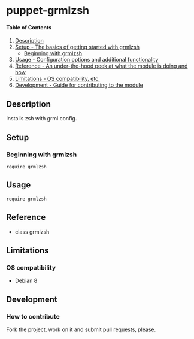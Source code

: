 # puppet-grmlzsh

#### Table of Contents

1. [Description](#description)
1. [Setup - The basics of getting started with grmlzsh](#setup)
    * [Beginning with grmlzsh](#beginning-with-grmlzsh)
1. [Usage - Configuration options and additional functionality](#usage)
1. [Reference - An under-the-hood peek at what the module is doing and how](#reference)
1. [Limitations - OS compatibility, etc.](#limitations)
1. [Development - Guide for contributing to the module](#development)

## Description

Installs zsh with grml config.

## Setup

### Beginning with grmlzsh

```puppet
require grmlzsh
```

## Usage

```puppet
require grmlzsh
```

## Reference

* class grmlzsh

## Limitations

### OS compatibility
* Debian 8

## Development

### How to contribute
Fork the project, work on it and submit pull requests, please.

